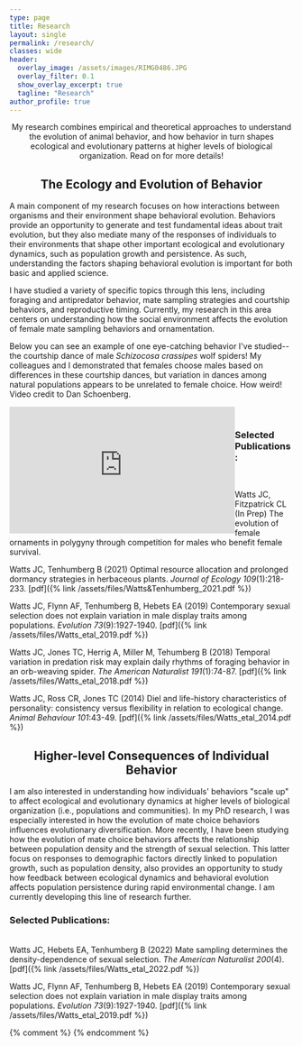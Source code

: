 ```yaml
---
type: page
title: Research
layout: single
permalink: /research/
classes: wide
header:
  overlay_image: /assets/images/RIMG0486.JPG
  overlay_filter: 0.1
  show_overlay_excerpt: true
  tagline: "Research"
author_profile: true
---
```

<center>My research combines empirical and theoretical approaches to understand the evolution of animal behavior, and how behavior in turn shapes ecological and evolutionary patterns at higher levels of biological organization. Read on for more details!</center>


<center><h2>The Ecology and Evolution of Behavior</h2></center>

A main component of my research focuses on how interactions between organisms and their environment shape behavioral evolution. Behaviors provide an opportunity to generate and test fundamental ideas about trait evolution, but they also mediate many of the responses of individuals to their environments that shape other important ecological and evolutionary dynamics, such as population growth and persistence. As such, understanding the factors shaping behavioral evolution is important for both basic and applied science. 

I have studied a variety of specific topics through this lens, including foraging and antipredator behavior, mate sampling strategies and courtship behaviors, and reproductive timing. Currently, my research in this area centers on understanding how the social environment affects the evolution of female mate sampling behaviors and ornamentation.

Below you can see an example of one eye-catching behavior I've studied-- the courtship dance of male <i>Schizocosa crassipes</i> wolf spiders! My colleagues and I demonstrated that females choose males based on differences in these courtship dances, but variation in dances among natural populations appears to be unrelated to female choice. How weird! Video credit to Dan Schoenberg.

<iframe align = "left" width="400" height="225" src="https://www.youtube.com/embed/YOYjiQCTm_c" title="Schizocsa crassipes courtship" frameborder="0" allow="accelerometer; autoplay; clipboard-write; encrypted-media; gyroscope; picture-in-picture" allowfullscreen></iframe>
<br>

<h3>Selected Publications:</h3><br>

Watts JC, Fitzpatrick CL (In Prep) The evolution of female ornaments in polygyny through competition for males who benefit female survival.

Watts JC, Tenhumberg B (2021) Optimal resource allocation and prolonged dormancy strategies in herbaceous plants. <i>Journal of Ecology 109</i>(1):218-233. [pdf]({% link /assets/files/Watts&Tenhumberg_2021.pdf %})

Watts JC, Flynn AF, Tenhumberg B, Hebets EA (2019) Contemporary sexual selection does not explain variation in male display traits among populations. <i>Evolution 73</i>(9):1927-1940. [pdf]({% link /assets/files/Watts_etal_2019.pdf %})

Watts JC, Jones TC, Herrig A, Miller M, Tehumberg B (2018) Temporal variation in predation risk may explain daily rhythms of foraging behavior in an orb-weaving spider. <i>The American Naturalist 191</i>(1):74-87. [pdf]({% link /assets/files/Watts_etal_2018.pdf %})

Watts JC, Ross CR, Jones TC (2014) Diel and life-history characteristics of personality: consistency versus flexibility in relation to ecological change. <i>Animal Behaviour 101</i>:43-49. [pdf]({% link /assets/files/Watts_etal_2014.pdf %})


<center><h2>Higher-level Consequences of Individual Behavior</h2></center>

I am also interested in understanding how individuals' behaviors "scale up" to affect ecological and evolutionary dynamics at higher levels of biological organization (i.e., populations and communities). In my PhD research, I was especially interested in how the evolution of mate choice behaviors influences evolutionary diversification. More recently, I have been studying how the evolution of mate choice behaviors affects the relationship between population density and the strength of sexual selection. This latter focus on responses to demographic factors directly linked to population growth, such as population density, also provides an opportunity to study how feedback between ecological dynamics and behavioral evolution affects population persistence during rapid environmental change. I am currently developing this line of research further.

<h3>Selected Publications:</h3><br>
Watts JC, Hebets EA, Tenhumberg B (2022) Mate sampling determines the density-dependence of sexual selection. <i>The American Naturalist 200</i>(4).[pdf]({% link /assets/files/Watts_etal_2022.pdf %})

Watts JC, Flynn AF, Tenhumberg B, Hebets EA (2019) Contemporary sexual selection does not explain variation in male display traits among populations. <i>Evolution 73</i>(9):1927-1940. [pdf]({% link /assets/files/Watts_etal_2019.pdf %})

{% comment %} 
{% endcomment %}
